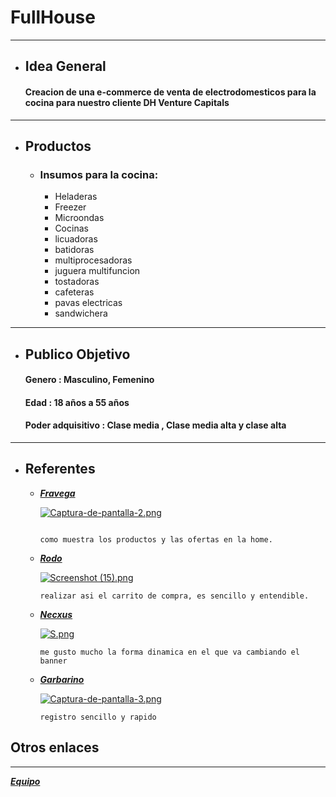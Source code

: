 # FullHouse
___

+ ##  __Idea General__
    
    #### Creacion de una e-commerce de venta de electrodomesticos para la cocina para nuestro cliente DH Venture Capitals

___

+ ##  __Productos__
   
   - ### Insumos para la cocina:
    
      + Heladeras
      + Freezer
      + Microondas
      + Cocinas
      + licuadoras
      + batidoras
      + multiprocesadoras
      + juguera multifuncion
      + tostadoras
      + cafeteras
      + pavas electricas
      + sandwichera
     
___



+ ## __Publico Objetivo__
    
   #### Genero : Masculino, Femenino
   #### Edad : 18 años a 55 años
   #### Poder adquisitivo : Clase media , Clase media alta y clase alta
   
___


+ ## __Referentes__

     - [___Fravega___](https://www.fravega.com/)
      
        [![Captura-de-pantalla-2.png](https://i.postimg.cc/FRcHDHm7/Captura-de-pantalla-2.png)](https://postimg.cc/9Rm2fVDh)
        ```

        como muestra los productos y las ofertas en la home.
        
     - [___Rodo___](https://rodo.com.ar/)
     
        [![Screenshot (15).png](https://i.postimg.cc/mD1xSW1V/Screenshot-16.png)](https://postimg.cc/gXpBY5D6)
        ```
        realizar asi el carrito de compra, es sencillo y entendible.

     - [___Necxus___](https://www.necxus.com.ar/)

        [![S.png](https://i.postimg.cc/Gp1MRqHh/S.png)](https://postimg.cc/pmqQYQfg)
        ```
        me gusto mucho la forma dinamica en el que va cambiando el banner
        
     - [___Garbarino___](https://www.garbarino.com)
     
       [![Captura-de-pantalla-3.png](https://i.postimg.cc/ZYGqTZgn/Captura-de-pantalla-3.png)](https://postimg.cc/hh0nsFKR)
       ```
       registro sencillo y rapido
       
## __Otros enlaces__
___
        
        

[***Equipo***](Equipo.md)

